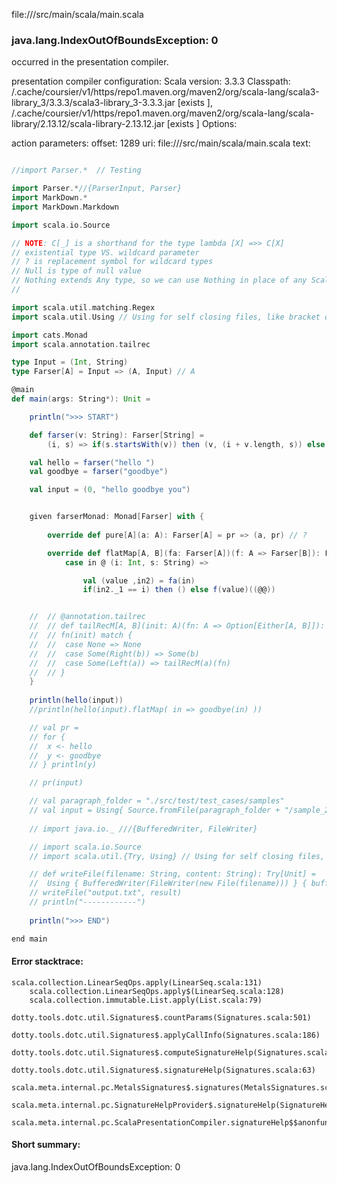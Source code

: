 file://<WORKSPACE>/src/main/scala/main.scala
### java.lang.IndexOutOfBoundsException: 0

occurred in the presentation compiler.

presentation compiler configuration:
Scala version: 3.3.3
Classpath:
<HOME>/.cache/coursier/v1/https/repo1.maven.org/maven2/org/scala-lang/scala3-library_3/3.3.3/scala3-library_3-3.3.3.jar [exists ], <HOME>/.cache/coursier/v1/https/repo1.maven.org/maven2/org/scala-lang/scala-library/2.13.12/scala-library-2.13.12.jar [exists ]
Options:



action parameters:
offset: 1289
uri: file://<WORKSPACE>/src/main/scala/main.scala
text:
```scala

//import Parser.*  // Testing

import Parser.*//{ParserInput, Parser}
import MarkDown.*
import MarkDown.Markdown

import scala.io.Source

// NOTE: C[_] is a shorthand for the type lambda [X] =>> C[X] 
// existential type VS. wildcard parameter
// ? is replacement symbol for wildcard types
// Null is type of null value
// Nothing extends Any type, so we can use Nothing in place of any Scala type both reference types and value types.
// 

import scala.util.matching.Regex
import scala.util.Using // Using for self closing files, like bracket or resource

import cats.Monad
import scala.annotation.tailrec

type Input = (Int, String)
type Farser[A] = Input => (A, Input) // A

@main   
def main(args: String*): Unit = 

	println(">>> START")

	def farser(v: String): Farser[String] = 
		(i, s) => if(s.startsWith(v)) then (v, (i + v.length, s)) else (v, (i, s))

	val hello = farser("hello ")
	val goodbye = farser("goodbye")

	val input = (0, "hello goodbye you")


	given farserMonad: Monad[Farser] with {
		
		override def pure[A](a: A): Farser[A] = pr => (a, pr) // ?

    	override def flatMap[A, B](fa: Farser[A])(f: A => Farser[B]): Farser[B] = //app.map(fa)(f).flatten
			case in @ (i: Int, s: String) =>

				val (value ,in2) = fa(in)
				if(in2._1 == i) then () else f(value)((@@))


	// 	// @annotation.tailrec
	// 	// def tailRecM[A, B](init: A)(fn: A => Option[Either[A, B]]): Option[B] =
	// 	// fn(init) match {
	// 	// 	case None => None
	// 	// 	case Some(Right(b)) => Some(b)
	// 	// 	case Some(Left(a)) => tailRecM(a)(fn)
	// 	// }
	}
	
	println(hello(input))
	//println(hello(input).flatMap( in => goodbye(in) ))

	// val pr = 
	// for {
	// 	x <- hello
	// 	y <- goodbye
	// } println(y)

	// pr(input)

	// val paragraph_folder = "./src/test/test_cases/samples"
	// val input = Using{ Source.fromFile(paragraph_folder + "/sample_2.txt") } { _.iter.mkString }.get
	
	// import java.io._ ///{BufferedWriter, FileWriter}

	// import scala.io.Source
	// import scala.util.{Try, Using} // Using for self closing files, like bracket or resource

	// def writeFile(filename: String, content: String): Try[Unit] =
	// 	Using { BufferedWriter(FileWriter(new File(filename))) } { bufferedWriter => bufferedWriter.write(content) }
	// writeFile("output.txt", result)
	// println("------------")
	
	println(">>> END")

end main


```



#### Error stacktrace:

```
scala.collection.LinearSeqOps.apply(LinearSeq.scala:131)
	scala.collection.LinearSeqOps.apply$(LinearSeq.scala:128)
	scala.collection.immutable.List.apply(List.scala:79)
	dotty.tools.dotc.util.Signatures$.countParams(Signatures.scala:501)
	dotty.tools.dotc.util.Signatures$.applyCallInfo(Signatures.scala:186)
	dotty.tools.dotc.util.Signatures$.computeSignatureHelp(Signatures.scala:94)
	dotty.tools.dotc.util.Signatures$.signatureHelp(Signatures.scala:63)
	scala.meta.internal.pc.MetalsSignatures$.signatures(MetalsSignatures.scala:17)
	scala.meta.internal.pc.SignatureHelpProvider$.signatureHelp(SignatureHelpProvider.scala:51)
	scala.meta.internal.pc.ScalaPresentationCompiler.signatureHelp$$anonfun$1(ScalaPresentationCompiler.scala:414)
```
#### Short summary: 

java.lang.IndexOutOfBoundsException: 0